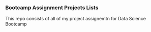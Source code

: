 ### Bootcamp Assignment Projects Lists
This repo consists of all of my project assignemtn for Data Science Bootcamp
